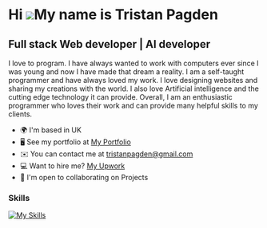 Hi ![](https://user-images.githubusercontent.com/18350557/176309783-0785949b-9127-417c-8b55-ab5a4333674e.gif)My name is Tristan Pagden
======================================================================================================================================

Full stack Web developer | AI developer
---------------------------------------

I love to program. I have always wanted to work with computers ever since I was young and now I have made that dream a reality. I am a self-taught programmer and have always loved my work. I love designing websites and sharing my creations with the world. I also love Artificial intelligence and the cutting edge technology it can provide. Overall, I am an enthusiastic programmer who loves their work and can provide many helpful skills to my clients.

*   🌍  I'm based in UK
*   🖥️  See my portfolio at [My Portfolio](http://tristanpagden.vercel.app)
*   ✉️  You can contact me at [tristanpagden@gmail.com](mailto:tristanpagden@gmail.com)
*   💻  Want to hire me? [My Upwork](http://www.upwork.com/freelancers/~0167c5c371fcfc7a1d)
*   🤝  I'm open to collaborating on Projects


### Skills 

[![My Skills](https://skillicons.dev/icons?i=js,html,css,nodejs,react,tailwind,nextjs,express,mongodb,mysql,py,pytorch,tensorflow)](https://skillicons.dev)
                    
